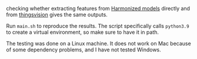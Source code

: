 checking whether extracting features from [Harmonized models](https://github.com/serre-lab/harmonization) directly and from [thingsvision](https://thingsvision.github.io/AvailableModels.html#harmonization) gives the same outputs.

Run `main.sh` to reproduce the results. The script specifically calls `python3.9` to create a virtual environment, so make sure to have it in path. 

The testing was done on a Linux machine. It does not work on Mac because of some dependency problems, and I have not tested Windows.

